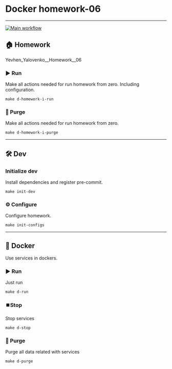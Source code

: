 # Docker homework-06

---
[![Main workflow](https://github.com/hillel-i-python-pro-i-2023-06-23/homework_6__yevhen__yalovenko/actions/workflows/workflows.yml/badge.svg)](https://github.com/hillel-i-python-pro-i-2023-06-23/homework_6__yevhen__yalovenko/actions/workflows/workflows.yml)
## 🏠 Homework

Yevhen_Yalovenko__Homework__06




### ▶️ Run

Make all actions needed for run homework from zero. Including configuration.

```shell
make d-homework-i-run
```

### 🚮 Purge

Make all actions needed for run homework from zero.

```shell
make d-homework-i-purge
```

---

## 🛠️ Dev

### Initialize dev

Install dependencies and register pre-commit.

```shell
make init-dev
```

### ⚙️ Configure

Configure homework.

```shell
make init-configs
```

---

## 🐳 Docker

Use services in dockers.

### ▶️ Run

Just run

```shell
make d-run
```

### ⏹️Stop

Stop services

```shell
make d-stop
```

### 🚮 Purge

Purge all data related with services

```shell
make d-purge
```
